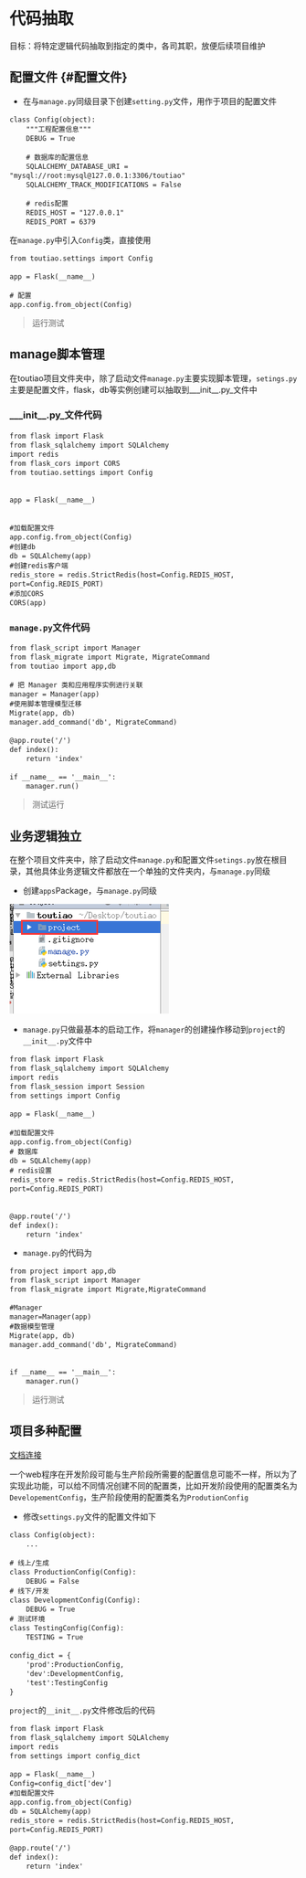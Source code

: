 # 代码抽取

目标：将特定逻辑代码抽取到指定的类中，各司其职，放便后续项目维护

## 配置文件 {#配置文件}

* 在与`manage.py`同级目录下创建`setting.py`文件，用作于项目的配置文件

```
class Config(object):
    """工程配置信息"""
    DEBUG = True

    # 数据库的配置信息
    SQLALCHEMY_DATABASE_URI = "mysql://root:mysql@127.0.0.1:3306/toutiao"
    SQLALCHEMY_TRACK_MODIFICATIONS = False

    # redis配置
    REDIS_HOST = "127.0.0.1"
    REDIS_PORT = 6379
```

在`manage.py`中引入`Config`类，直接使用

```
from toutiao.settings import Config

app = Flask(__name__)

# 配置
app.config.from_object(Config)
```

> 运行测试

## manage脚本管理

在toutiao项目文件夹中，除了启动文件`manage.py`主要实现脚本管理，`setings.py`主要是配置文件，flask，db等实例创建可以抽取到\_\__init\_\_.py\_文件中

### \_\__init\_\_.py\_文件代码

```
from flask import Flask
from flask_sqlalchemy import SQLAlchemy
import redis
from flask_cors import CORS
from toutiao.settings import Config


app = Flask(__name__)


#加载配置文件
app.config.from_object(Config)
#创建db
db = SQLAlchemy(app)
#创建redis客户端
redis_store = redis.StrictRedis(host=Config.REDIS_HOST, port=Config.REDIS_PORT)
#添加CORS
CORS(app)
```

### `manage.py`文件代码

```
from flask_script import Manager
from flask_migrate import Migrate, MigrateCommand
from toutiao import app,db

# 把 Manager 类和应用程序实例进行关联
manager = Manager(app)
#使用脚本管理模型迁移
Migrate(app, db)
manager.add_command('db', MigrateCommand)

@app.route('/')
def index():
    return 'index'

if __name__ == '__main__':
    manager.run()
```

> 测试运行

## 业务逻辑独立

在整个项目文件夹中，除了启动文件`manage.py`和配置文件`setings.py`放在根目录，其他具体业务逻辑文件都放在一个单独的文件夹内，与`manage.py`同级

* 创建`apps`Package，与`manage.py`同级

![](/assets/project.png)

* `manage.py`只做最基本的启动工作，将`manager`的创建操作移动到`project`的`__init__.py`文件中

```
from flask import Flask
from flask_sqlalchemy import SQLAlchemy
import redis
from flask_session import Session
from settings import Config

app = Flask(__name__)

#加载配置文件
app.config.from_object(Config)
# 数据库
db = SQLAlchemy(app)
# redis设置
redis_store = redis.StrictRedis(host=Config.REDIS_HOST, port=Config.REDIS_PORT)


@app.route('/')
def index():
    return 'index'
```

* `manage.py`的代码为

```
from project import app,db
from flask_script import Manager
from flask_migrate import Migrate,MigrateCommand

#Manager
manager=Manager(app)
#数据模型管理
Migrate(app, db)
manager.add_command('db', MigrateCommand)


if __name__ == '__main__':
    manager.run()
```

> 运行测试

## 项目多种配置

[文档连接](http://docs.jinkan.org/docs/flask/config.html#id7)

一个web程序在开发阶段可能与生产阶段所需要的配置信息可能不一样，所以为了实现此功能，可以给不同情况创建不同的配置类，比如开发阶段使用的配置类名为`DevelopementConfig`，生产阶段使用的配置类名为`ProdutionConfig`

* 修改`settings.py`文件的配置文件如下

```
class Config(object):
    ...

# 线上/生成
class ProductionConfig(Config):
    DEBUG = False
# 线下/开发
class DevelopmentConfig(Config):
    DEBUG = True
# 测试环境
class TestingConfig(Config):
    TESTING = True

config_dict = {
    'prod':ProductionConfig,
    'dev':DevelopmentConfig,
    'test':TestingConfig
}
```

`project`的`__init__.py`文件修改后的代码

```
from flask import Flask
from flask_sqlalchemy import SQLAlchemy
import redis
from settings import config_dict

app = Flask(__name__)
Config=config_dict['dev']
#加载配置文件
app.config.from_object(Config)
db = SQLAlchemy(app)
redis_store = redis.StrictRedis(host=Config.REDIS_HOST, port=Config.REDIS_PORT)

@app.route('/')
def index():
    return 'index'
```




